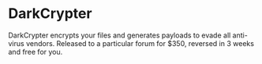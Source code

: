 # DarkCrypter
DarkCrypter encrypts your files and generates payloads to evade all anti-virus vendors. Released to a particular forum for $350, reversed in 3 weeks and free for you.
